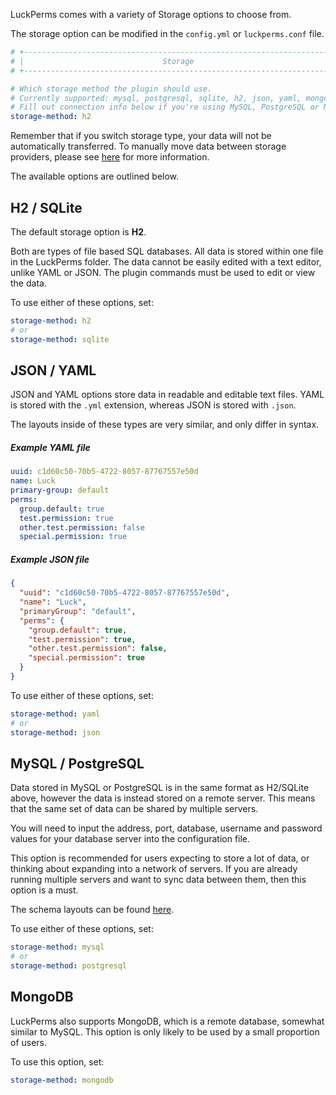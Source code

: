 LuckPerms comes with a variety of Storage options to choose from.

The storage option can be modified in the `config.yml` or `luckperms.conf` file.
```yaml
# +------------------------------------------------------------------------+ #
# |                               Storage                                  | #
# +------------------------------------------------------------------------+ #

# Which storage method the plugin should use.
# Currently supported: mysql, postgresql, sqlite, h2, json, yaml, mongodb
# Fill out connection info below if you're using MySQL, PostgreSQL or MongoDB
storage-method: h2
```

Remember that if you switch storage type, your data will not be automatically transferred. To manually move data between storage providers, please see [here](https://github.com/lucko/LuckPerms/wiki/Switching-storage-types) for more information.   
   
The available options are outlined below.   
   
## H2 / SQLite
The default storage option is **H2**.   
   
Both are types of file based SQL databases. All data is stored within one file in the LuckPerms folder. The data cannot be easily edited with a text editor, unlike YAML or JSON. The plugin commands must be used to edit or view the data.

To use either of these options, set:
```yaml
storage-method: h2
# or
storage-method: sqlite
```

## JSON / YAML
JSON and YAML options store data in readable and editable text files. YAML is stored with the `.yml` extension, whereas JSON is stored with `.json`.   
   
The layouts inside of these types are very similar, and only differ in syntax.

##### Example YAML file
```yml
uuid: c1d60c50-70b5-4722-8057-87767557e50d
name: Luck
primary-group: default
perms:
  group.default: true
  test.permission: true
  other.test.permission: false
  special.permission: true
```

##### Example JSON file
```json
{
  "uuid": "c1d60c50-70b5-4722-8057-87767557e50d",
  "name": "Luck",
  "primaryGroup": "default",
  "perms": {
    "group.default": true,
    "test.permission": true,
    "other.test.permission": false,
    "special.permission": true
  }
}
```

To use either of these options, set:
```yaml
storage-method: yaml
# or
storage-method: json
```

## MySQL / PostgreSQL
Data stored in MySQL or PostgreSQL is in the same format as H2/SQLite above, however the data is instead stored on a remote server. This means that the same set of data can be shared by multiple servers.   
   
You will need to input the address, port, database, username and password values for your database server into the configuration file.   
   
This option is recommended for users expecting to store a lot of data, or thinking about expanding into a network of servers. If you are already running multiple servers and want to sync data between them, then this option is a must.   
   
The schema layouts can be found [here](https://github.com/lucko/LuckPerms/tree/master/common/src/main/resources).

To use either of these options, set:
```yaml
storage-method: mysql
# or
storage-method: postgresql
```

## MongoDB
LuckPerms also supports MongoDB, which is a remote database, somewhat similar to MySQL. This option is only likely to be used by a small proportion of users.

To use this option, set:
```yaml
storage-method: mongodb
```